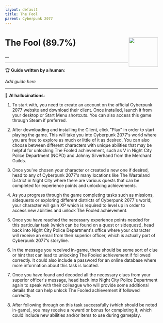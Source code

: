 ```yaml
---
layout: default
title: The Fool
parent: Cyberpunk 2077
---
```


# The Fool (89.7%) <img align="right" src="https://cdn.cloudflare.steamstatic.com/steamcommunity/public/images/apps/1091500/7975d6e5d790b88f030195e3b1a38e49a5de1c8d.jpg" width="96" height="96">

__

---

:trophy: **Guide written by a human**:

_Add guide here_

---

:robot: **AI hallucinations**:

 1) To start with, you need to create an account on the official Cyberpunk 2077 website and download their client. Once installed, launch it from your desktop or Start Menu shortcuts. You can also access this game through Steam if preferred.  

2) After downloading and installing the Client, click "Play" in order to start playing the game. This will take you into Cyberpunk 2077's world where you are free to explore as much or little of it as desired. You can also choose between different characters with unique abilities that may be helpful for unlocking The Fooled achievement, such as V in Night City Police Department (NCPD) and Johnny Silverhand from the Merchant Guilds.  

3) Once you've chosen your character or created a new one if desired, head to any of Cyberpunk 2077's many locations like The Wasteland District in Night City where there are various quests that can be completed for experience points and unlocking achievements.  

4) As you progress through the game completing tasks such as missions, sidequests or exploring different districts of Cyberpunk 2077's world, your character will gain XP which is required to level up in order to access new abilities and unlock The Fooled achievement.  

5) Once you have reached the necessary experience points needed for this particular task (which can be found on a quest or sidequest), head back into Night City Police Department's office where your character will receive an email from their superior officer, which is actually part of Cyberpunk 2077's storyline.  

6) In the message you received in-game, there should be some sort of clue or hint that can lead to unlocking The Fooled achievement if followed correctly. It could also include a password for an online database where more information about this task is located.   

7) Once you have found and decoded all the necessary clues from your superior officer's message, head back into Night City Police Department again to speak with their colleague who will provide some additional details that can help unlock The Fooled achievement if followed correctly.  

8) After following through on this task successfully (which should be noted in-game), you may receive a reward or bonus for completing it, which could include new abilities and/or items to use during gameplay.   
